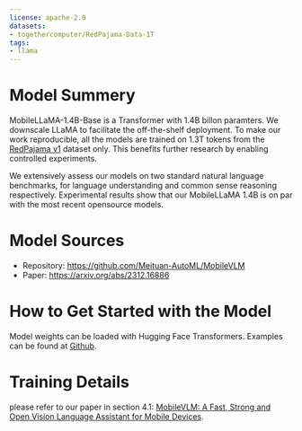 ```yaml
---
license: apache-2.0
datasets:
- togethercomputer/RedPajama-Data-1T
tags:
- llama
---
```

# Model Summery
MobileLLaMA-1.4B-Base is a Transformer with 1.4B billon paramters. We downscale LLaMA to facilitate the off-the-shelf deployment. To make our work reproducible, all
the models are trained on 1.3T tokens from the [RedPajama v1](https://www.together.ai/blog/redpajama) dataset only. This benefits further research by enabling controlled experiments.

We extensively assess our models on two standard natural language benchmarks, for language understanding and common sense reasoning respectively. Experimental results show that our
MobileLLaMA 1.4B is on par with the most recent opensource models.

# Model Sources
- Repository: https://github.com/Meituan-AutoML/MobileVLM
- Paper: https://arxiv.org/abs/2312.16886

# How to Get Started with the Model
Model weights can be loaded with Hugging Face Transformers. Examples can be found at [Github](https://github.com/Meituan-AutoML/MobileVLM).

# Training Details
please refer to our paper in section 4.1: [MobileVLM: A Fast, Strong and Open Vision Language Assistant for Mobile Devices](https://arxiv.org/pdf/2312.16886.pdf).